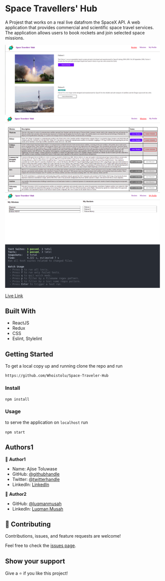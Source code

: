 # Space Travellers' Hub

A Projest that works on a real live datafrom the SpaceX API. A web application that provides commercial and scientific space travel services.
The application allows users to book rockets and join selected space missions.

![Image](./img/r1.png)
![Image](./img/r2.png)
![Image](./img/r3.png)
![Image](./img/test.png)


[Live Link](https://trusting-poitras-39fd6a.netlify.app/)

## Built With

- ReactJS
- Redux
- CSS
- Eslint, Stylelint

## Getting Started

To get a local copy up and running clone the repo and run

```
https://github.com/Whoistolu/Space-Traveler-Hub

```

### Install

`npm install`

### Usage

to serve the application on `localhost` run

`npm start`

## Authors1

👤 **Author1**

- Name: Ajise Toluwase
- GitHub: [@githubhandle](https://github.com/Whoistolu)
- Twitter: [@twitterhandle](https://twitter.com/Littletolu)
- LinkedIn: [LinkedIn](https://www.linkedin.com/in/toluwase-ajise-9b40411b2/)

👤 **Author2**

- GitHub: [@luqmanmusah](https://github.com/luqmanmusah)
- LinkedIn: [Luqman Musah](https://www.linkedin.com/in/luqman-musah/)

## 🤝 Contributing

Contributions, issues, and feature requests are welcome!

Feel free to check the [issues page](../../issues/).

## Show your support

Give a ⭐️ if you like this project!

